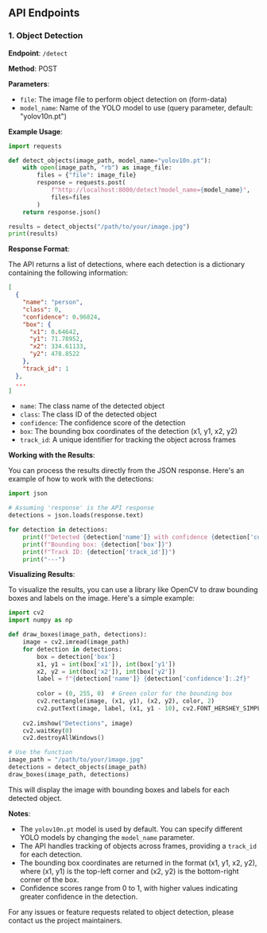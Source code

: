 ## API Endpoints

### 1. Object Detection

**Endpoint**: `/detect`

**Method**: POST

**Parameters**:
- `file`: The image file to perform object detection on (form-data)
- `model_name`: Name of the YOLO model to use (query parameter, default: "yolov10n.pt")

**Example Usage**:

```python
import requests

def detect_objects(image_path, model_name="yolov10n.pt"):
    with open(image_path, "rb") as image_file:
        files = {"file": image_file}
        response = requests.post(
            f"http://localhost:8000/detect?model_name={model_name}",
            files=files
        )
    return response.json()

results = detect_objects("/path/to/your/image.jpg")
print(results)
```

**Response Format**:

The API returns a list of detections, where each detection is a dictionary containing the following information:

```json
[
  {
    "name": "person",
    "class": 0,
    "confidence": 0.96824,
    "box": {
      "x1": 0.64642,
      "y1": 71.78952,
      "x2": 334.61133,
      "y2": 478.8522
    },
    "track_id": 1
  },
  ...
]
```

- `name`: The class name of the detected object
- `class`: The class ID of the detected object
- `confidence`: The confidence score of the detection
- `box`: The bounding box coordinates of the detection (x1, y1, x2, y2)
- `track_id`: A unique identifier for tracking the object across frames

**Working with the Results**:

You can process the results directly from the JSON response. Here's an example of how to work with the detections:

```python
import json

# Assuming 'response' is the API response
detections = json.loads(response.text)

for detection in detections:
    print(f"Detected {detection['name']} with confidence {detection['confidence']:.2f}")
    print(f"Bounding box: {detection['box']}")
    print(f"Track ID: {detection['track_id']}")
    print("---")
```

**Visualizing Results**:

To visualize the results, you can use a library like OpenCV to draw bounding boxes and labels on the image. Here's a simple example:

```python
import cv2
import numpy as np

def draw_boxes(image_path, detections):
    image = cv2.imread(image_path)
    for detection in detections:
        box = detection['box']
        x1, y1 = int(box['x1']), int(box['y1'])
        x2, y2 = int(box['x2']), int(box['y2'])
        label = f"{detection['name']} {detection['confidence']:.2f}"
        
        color = (0, 255, 0)  # Green color for the bounding box
        cv2.rectangle(image, (x1, y1), (x2, y2), color, 2)
        cv2.putText(image, label, (x1, y1 - 10), cv2.FONT_HERSHEY_SIMPLEX, 0.5, color, 2)
    
    cv2.imshow("Detections", image)
    cv2.waitKey(0)
    cv2.destroyAllWindows()

# Use the function
image_path = "/path/to/your/image.jpg"
detections = detect_objects(image_path)
draw_boxes(image_path, detections)
```

This will display the image with bounding boxes and labels for each detected object.

**Notes**:
- The `yolov10n.pt` model is used by default. You can specify different YOLO models by changing the `model_name` parameter.
- The API handles tracking of objects across frames, providing a `track_id` for each detection.
- The bounding box coordinates are returned in the format (x1, y1, x2, y2), where (x1, y1) is the top-left corner and (x2, y2) is the bottom-right corner of the box.
- Confidence scores range from 0 to 1, with higher values indicating greater confidence in the detection.

For any issues or feature requests related to object detection, please contact us the project maintainers.
